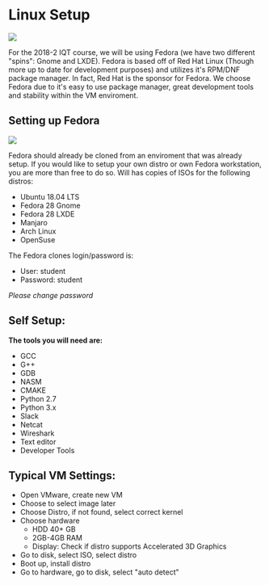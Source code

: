 # Linux Setup

![](/assets/pic.jpg)

For the 2018-2 IQT course, we will be using Fedora  \(we have two different "spins": Gnome and LXDE\). Fedora is based off of Red Hat Linux \(Though more up to date for development purposes\) and utilizes it's RPM/DNF package manager. In fact, Red Hat is the sponsor for Fedora. We choose Fedora due to it's easy to use package manager, great development tools and stability within the VM enviroment.  

## Setting up Fedora 

![](/assets/fedora.jpg)

Fedora should already be cloned from an enviroment that was already setup. If you would like to setup your own distro or own Fedora workstation, you are more than free to do so. Will has copies of ISOs for the following distros:
* Ubuntu 18.04 LTS
* Fedora 28 Gnome
* Fedora 28 LXDE
* Manjaro
* Arch Linux
* OpenSuse 

The Fedora clones login/password is:
* User: student
* Password: student

*Please change password*

## Self Setup:

**The tools you will need are:**
* GCC
* G++
* GDB
* NASM
* CMAKE
* Python 2.7
* Python 3.x
* Slack
* Netcat
* Wireshark
* Text editor
* Developer Tools

## Typical VM Settings:

* Open VMware, create new VM
* Choose to select image later
* Choose Distro, if not found, select correct kernel
* Choose hardware
    * HDD 40+ GB
    * 2GB-4GB RAM
    * Display: Check if distro supports Accelerated 3D Graphics
* Go to disk, select ISO, select distro
* Boot up, install distro
* Go to hardware, go to disk, select "auto detect"
